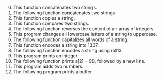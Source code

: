 0. This function concatenates two strings.
1. The following function  concatenates two strings
2. This function copies a string.
3. This function compares two strings.
4. The following function  reverses the content of an array of integers.
5. This program changes all lowercase letters of a string to uppercase.
6. The following function capitalizes all words of a string.
7. This function encodes a string into 1337.
8. The following function encodes a string using rot13.
9. This program prints an integer
10. The following function  prints a[2] = 98, followed by a new line.
11. This program adds two numbers.
12. The following program prints a buffer
